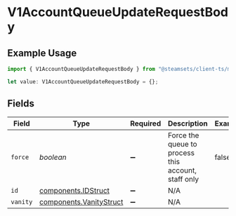 # V1AccountQueueUpdateRequestBody

## Example Usage

```typescript
import { V1AccountQueueUpdateRequestBody } from "@steamsets/client-ts/models/components";

let value: V1AccountQueueUpdateRequestBody = {};
```

## Fields

| Field                                                              | Type                                                               | Required                                                           | Description                                                        | Example                                                            |
| ------------------------------------------------------------------ | ------------------------------------------------------------------ | ------------------------------------------------------------------ | ------------------------------------------------------------------ | ------------------------------------------------------------------ |
| `force`                                                            | *boolean*                                                          | :heavy_minus_sign:                                                 | Force the queue to process this account, staff only                | false                                                              |
| `id`                                                               | [components.IDStruct](../../models/components/idstruct.md)         | :heavy_minus_sign:                                                 | N/A                                                                |                                                                    |
| `vanity`                                                           | [components.VanityStruct](../../models/components/vanitystruct.md) | :heavy_minus_sign:                                                 | N/A                                                                |                                                                    |